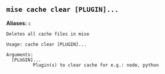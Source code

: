 ## `mise cache clear [PLUGIN]...`

**Aliases:** `c`

```text
Deletes all cache files in mise

Usage: cache clear [PLUGIN]...

Arguments:
  [PLUGIN]...
          Plugin(s) to clear cache for e.g.: node, python
```
